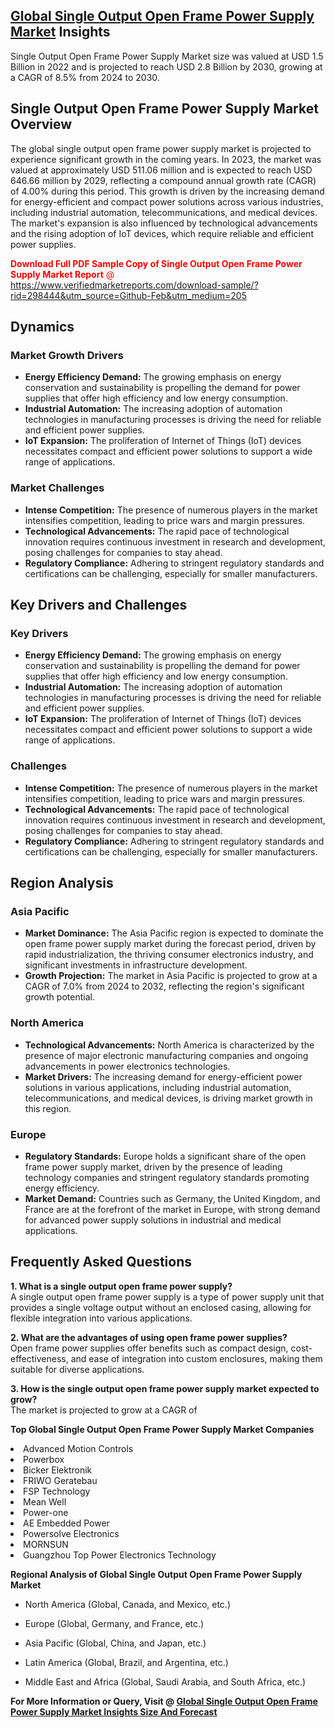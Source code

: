 <h2><a href="https://www.verifiedmarketreports.com/download-sample/?rid=298444&amp;utm_source=Github&amp;utm_medium=205" target="_blank">Global Single Output Open Frame Power Supply Market</a> Insights</h2><p>Single Output Open Frame Power Supply Market size was valued at USD 1.5 Billion in 2022 and is projected to reach USD 2.8 Billion by 2030, growing at a CAGR of 8.5% from 2024 to 2030.</p><p> <h2>Single Output Open Frame Power Supply Market Overview</h2> <p>The global single output open frame power supply market is projected to experience significant growth in the coming years. In 2023, the market was valued at approximately USD 511.06 million and is expected to reach USD 646.66 million by 2029, reflecting a compound annual growth rate (CAGR) of 4.00% during this period. This growth is driven by the increasing demand for energy-efficient and compact power solutions across various industries, including industrial automation, telecommunications, and medical devices. The market's expansion is also influenced by technological advancements and the rising adoption of IoT devices, which require reliable and efficient power supplies. </p> <p><p><span class=""><span style="color: #ff0000;"><strong>Download Full PDF Sample Copy of Single Output Open Frame Power Supply Market Report</strong> @ </span><a href="https://www.verifiedmarketreports.com/download-sample/?rid=298444&amp;utm_source=Github-Feb&amp;utm_medium=205" target="_blank">https://www.verifiedmarketreports.com/download-sample/?rid=298444&amp;utm_source=Github-Feb&amp;utm_medium=205</a></span></p></p> <h2>Dynamics</h2> <h3>Market Growth Drivers</h3> <ul> <li><strong>Energy Efficiency Demand:</strong> The growing emphasis on energy conservation and sustainability is propelling the demand for power supplies that offer high efficiency and low energy consumption. </li> <li><strong>Industrial Automation:</strong> The increasing adoption of automation technologies in manufacturing processes is driving the need for reliable and efficient power supplies. </li> <li><strong>IoT Expansion:</strong> The proliferation of Internet of Things (IoT) devices necessitates compact and efficient power solutions to support a wide range of applications. </li> </ul> <h3>Market Challenges</h3> <ul> <li><strong>Intense Competition:</strong> The presence of numerous players in the market intensifies competition, leading to price wars and margin pressures. </li> <li><strong>Technological Advancements:</strong> The rapid pace of technological innovation requires continuous investment in research and development, posing challenges for companies to stay ahead. </li> <li><strong>Regulatory Compliance:</strong> Adhering to stringent regulatory standards and certifications can be challenging, especially for smaller manufacturers. </li> </ul> <h2>Key Drivers and Challenges</h2> <h3>Key Drivers</h3> <ul> <li><strong>Energy Efficiency Demand:</strong> The growing emphasis on energy conservation and sustainability is propelling the demand for power supplies that offer high efficiency and low energy consumption. </li> <li><strong>Industrial Automation:</strong> The increasing adoption of automation technologies in manufacturing processes is driving the need for reliable and efficient power supplies. </li> <li><strong>IoT Expansion:</strong> The proliferation of Internet of Things (IoT) devices necessitates compact and efficient power solutions to support a wide range of applications. </li> </ul> <h3>Challenges</h3> <ul> <li><strong>Intense Competition:</strong> The presence of numerous players in the market intensifies competition, leading to price wars and margin pressures. </li> <li><strong>Technological Advancements:</strong> The rapid pace of technological innovation requires continuous investment in research and development, posing challenges for companies to stay ahead. </li> <li><strong>Regulatory Compliance:</strong> Adhering to stringent regulatory standards and certifications can be challenging, especially for smaller manufacturers. </li> </ul> <h2>Region Analysis</h2> <h3>Asia Pacific</h3> <ul> <li><strong>Market Dominance:</strong> The Asia Pacific region is expected to dominate the open frame power supply market during the forecast period, driven by rapid industrialization, the thriving consumer electronics industry, and significant investments in infrastructure development. </li> <li><strong>Growth Projection:</strong> The market in Asia Pacific is projected to grow at a CAGR of 7.0% from 2024 to 2032, reflecting the region's significant growth potential. </li> </ul> <h3>North America</h3> <ul> <li><strong>Technological Advancements:</strong> North America is characterized by the presence of major electronic manufacturing companies and ongoing advancements in power electronics technologies. </li> <li><strong>Market Drivers:</strong> The increasing demand for energy-efficient power solutions in various applications, including industrial automation, telecommunications, and medical devices, is driving market growth in this region. </li> </ul> <h3>Europe</h3> <ul> <li><strong>Regulatory Standards:</strong> Europe holds a significant share of the open frame power supply market, driven by the presence of leading technology companies and stringent regulatory standards promoting energy efficiency. </li> <li><strong>Market Demand:</strong> Countries such as Germany, the United Kingdom, and France are at the forefront of the market in Europe, with strong demand for advanced power supply solutions in industrial and medical applications. </li> </ul> <h2>Frequently Asked Questions</h2> <p><strong>1. What is a single output open frame power supply?</strong><br> A single output open frame power supply is a type of power supply unit that provides a single voltage output without an enclosed casing, allowing for flexible integration into various applications.</p> <p><strong>2. What are the advantages of using open frame power supplies?</strong><br> Open frame power supplies offer benefits such as compact design, cost-effectiveness, and ease of integration into custom enclosures, making them suitable for diverse applications.</p> <p><strong>3. How is the single output open frame power supply market expected to grow?</strong><br> The market is projected to grow at a CAGR of</p><p><strong>Top Global Single Output Open Frame Power Supply Market Companies</strong></p><div data-test-id=""><p><li>Advanced Motion Controls</li><li> Powerbox</li><li> Bicker Elektronik</li><li> FRIWO Geratebau</li><li> FSP Technology</li><li> Mean Well</li><li> Power-one</li><li> AE Embedded Power</li><li> Powersolve Electronics</li><li> MORNSUN</li><li> Guangzhou Top Power Electronics Technology</li></p><div><strong>Regional Analysis of&nbsp;Global Single Output Open Frame Power Supply Market</strong></div><ul><li dir="ltr"><p dir="ltr">North America&nbsp;(Global, Canada, and Mexico, etc.)</p></li><li dir="ltr"><p dir="ltr">Europe (Global, Germany, and France, etc.)</p></li><li dir="ltr"><p dir="ltr">Asia Pacific&nbsp;(Global, China, and Japan, etc.)</p></li><li dir="ltr"><p dir="ltr">Latin America&nbsp;(Global, Brazil, and Argentina, etc.)</p></li><li dir="ltr">Middle East and Africa&nbsp;(Global, Saudi Arabia, and South Africa, etc.)</li></ul><p><strong>For More Information or Query, Visit @&nbsp;</strong><strong><a href="https://www.verifiedmarketreports.com/product/single-output-open-frame-power-supply-market/?utm_source=Github&amp;utm_medium=205" target="_blank">Global Single Output Open Frame Power Supply Market Insights Size And Forecast</a></strong></p></div>
